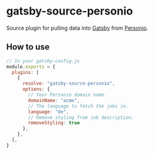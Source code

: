 # gatsby-source-personio

Source plugin for pulling data into [Gatsby](https://github.com/gatsbyjs) from
[Personio](https://www.personio.com/).

## How to use

```javascript
// In your gatsby-config.js
module.exports = {
  plugins: [
    {
      resolve: "gatsby-source-personio",
      options: {
        // Your Personio domain name.
        domainName: "acme",
        // The language to fetch the jobs in.
        language: "de",
        // Remove styling from job description.
        removeStyling: true
      },
    },
  ],
}
```
